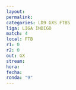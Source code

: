 ```yaml
---
layout: 
permalink: 
categories: LD9 GXS FTBS
liga: LIGA INDIGO
match: 4
local: FTB
r1: 0
r2: 0
out: GX
stream: 
hora: 
fecha: 
ronda: "9"
---
```


